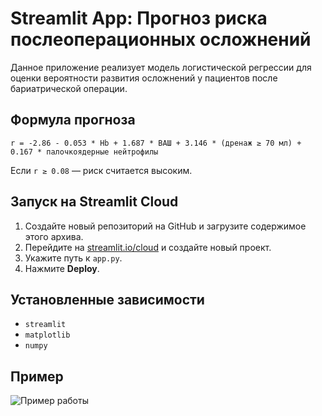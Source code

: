 # Streamlit App: Прогноз риска послеоперационных осложнений

Данное приложение реализует модель логистической регрессии для оценки вероятности развития осложнений у пациентов после бариатрической операции.

## Формула прогноза

```
r = -2.86 - 0.053 * Hb + 1.687 * ВАШ + 3.146 * (дренаж ≥ 70 мл) + 0.167 * палочкоядерные нейтрофилы
```

Если `r ≥ 0.08` — риск считается высоким.

## Запуск на Streamlit Cloud

1. Создайте новый репозиторий на GitHub и загрузите содержимое этого архива.
2. Перейдите на [streamlit.io/cloud](https://streamlit.io/cloud) и создайте новый проект.
3. Укажите путь к `app.py`.
4. Нажмите **Deploy**.

## Установленные зависимости

- `streamlit`
- `matplotlib`
- `numpy`

## Пример

![Пример работы](https://user-images.githubusercontent.com/example-screenshot.png)
